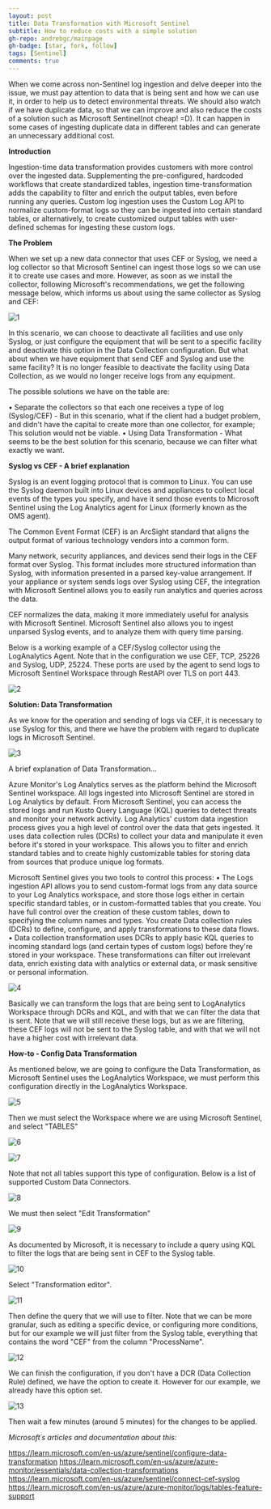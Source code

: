 ```yaml
---
layout: post
title: Data Transformation with Microsoft Sentinel
subtitle: How to reduce costs with a simple solution
gh-repo: andrebgc/mainpage
gh-badge: [star, fork, follow]
tags: [Sentinel]
comments: true
---
```


When we come across non-Sentinel log ingestion and delve deeper into the issue, we must pay attention to data that is being sent and how we can use it, in order to help us to detect environmental threats. We should also watch if we have duplicate data, so that we can improve and also reduce the costs of a solution such as Microsoft Sentinel(not cheap! =D). It can happen in some cases of ingesting duplicate data in different tables and can generate an unnecessary additional cost. 

**Introduction**

Ingestion-time data transformation provides customers with more control over the ingested data. Supplementing the pre-configured, hardcoded workflows that create standardized tables, ingestion time-transformation adds the capability to filter and enrich the output tables, even before running any queries. Custom log ingestion uses the Custom Log API to normalize custom-format logs so they can be ingested into certain standard tables, or alternatively, to create customized output tables with user-defined schemas for ingesting these custom logs.

**The Problem**

When we set up a new data connector that uses CEF or Syslog, we need a log collector so that Microsoft Sentinel can ingest those logs so we can use it to create use cases and more. However, as soon as we install the collector, following Microsoft's recommendations, we get the following message below, which informs us about using the same collector as Syslog and CEF:

![1](../assets/img/2023-08-22/1.png)

In this scenario, we can choose to deactivate all facilities and use only Syslog, or just configure the equipment that will be sent to a specific facility and deactivate this option in the Data Collection configuration. But what about when we have equipment that send CEF and Syslog and use the same facility? It is no longer feasible to deactivate the facility using Data Collection, as we would no longer receive logs from any equipment.

The possible solutions we have on the table are:

• Separate the collectors so that each one receives a type of log (Syslog/CEF) - But in this scenario, what if the client had a budget problem, and didn't have the capital to create more than one collector, for example; This solution would not be viable.
• Using Data Transformation - What seems to be the best solution for this scenario, because we can filter what exactly we want.

**Syslog vs CEF - A brief explanation**

Syslog is an event logging protocol that is common to Linux. You can use the Syslog daemon built into Linux devices and appliances to collect local events of the types you specify, and have it send those events to Microsoft Sentinel using the Log Analytics agent for Linux (formerly known as the OMS agent).

The Common Event Format (CEF) is an ArcSight standard that aligns the output format of various technology vendors into a common form.

Many network, security appliances, and devices send their logs in the CEF format over Syslog. This format includes more structured information than Syslog, with information presented in a parsed key-value arrangement. If your appliance or system sends logs over Syslog using CEF, the integration with Microsoft Sentinel allows you to easily run analytics and queries across the data.

CEF normalizes the data, making it more immediately useful for analysis with Microsoft Sentinel. Microsoft Sentinel also allows you to ingest unparsed Syslog events, and to analyze them with query time parsing.

Below is a working example of a CEF/Syslog collector using the LogAnalytics Agent. Note that in the configuration we use CEF, TCP, 25226 and Syslog, UDP, 25224. These ports are used by the agent to send logs to Microsoft Sentinel Workspace through RestAPI over TLS on port 443.

![2](../assets/img/2023-08-22/2.png)

**Solution: Data Transformation**

As we know for the operation and sending of logs via CEF, it is necessary to use Syslog for this, and there we have the problem with regard to duplicate logs in Microsoft Sentinel.

![3](../assets/img/2023-08-22/3.png)

A brief explanation of Data Transformation...

Azure Monitor's Log Analytics serves as the platform behind the Microsoft Sentinel workspace. All logs ingested into Microsoft Sentinel are stored in Log Analytics by default. From Microsoft Sentinel, you can access the stored logs and run Kusto Query Language (KQL) queries to detect threats and monitor your network activity.
Log Analytics' custom data ingestion process gives you a high level of control over the data that gets ingested. It uses data collection rules (DCRs) to collect your data and manipulate it even before it's stored in your workspace. This allows you to filter and enrich standard tables and to create highly customizable tables for storing data from sources that produce unique log formats.

Microsoft Sentinel gives you two tools to control this process:
	• The Logs ingestion API allows you to send custom-format logs from any data source to your Log Analytics workspace, and store those logs either in certain specific standard tables, or in custom-formatted tables that you create. You have full control over the creation of these custom tables, down to specifying the column names and types. You create Data collection rules (DCRs) to define, configure, and apply transformations to these data flows.
	• Data collection transformation uses DCRs to apply basic KQL queries to incoming standard logs (and certain types of custom logs) before they're stored in your workspace. These transformations can filter out irrelevant data, enrich existing data with analytics or external data, or mask sensitive or personal information.

![4](../assets/img/2023-08-22/4.png)

Basically we can transform the logs that are being sent to LogAnalytics Workspace through DCRs and KQL, and with that we can filter the data that is sent. Note that we will still receive these logs, but as we are filtering, these CEF logs will not be sent to the Syslog table, and with that we will not have a higher cost with irrelevant data.

**How-to - Config Data Transformation** 

As mentioned below, we are going to configure the Data Transformation, as Microsoft Sentinel uses the LogAnalytics Workspace, we must perform this configuration directly in the LogAnalytics Workspace.

![5](../assets/img/2023-08-22/5.png)

Then we must select the Workspace where we are using Microsoft Sentinel, and select "TABLES"

![6](../assets/img/2023-08-22/6.png)

![7](../assets/img/2023-08-22/7.png)

Note that not all tables support this type of configuration. Below is a list of supported Custom Data Connectors.

![8](../assets/img/2023-08-22/8.png)

We must then select "Edit Transformation" 

![9](../assets/img/2023-08-22/9.png)

As documented by Microsoft, it is necessary to include a query using KQL to filter the logs that are being sent in CEF to the Syslog table.

![10](../assets/img/2023-08-22/10.png)

Select "Transformation editor".

![11](../assets/img/2023-08-22/11.png)

Then define the query that we will use to filter. Note that we can be more granular, such as editing a specific device, or configuring more conditions, but for our example we will just filter from the Syslog table, everything that contains the word "CEF" from the column "ProcessName".

![12](../assets/img/2023-08-22/12.png)

We can finish the configuration, if you don't have a DCR (Data Collection Rule) defined, we have the option to create it. However for our example, we already have this option set.

![13](../assets/img/2023-08-22/13.png)

Then wait a few minutes (around 5 minutes) for the changes to be applied.

*Microsoft´s articles and documentation about this:*

https://learn.microsoft.com/en-us/azure/sentinel/configure-data-transformation
https://learn.microsoft.com/en-us/azure/azure-monitor/essentials/data-collection-transformations 
https://learn.microsoft.com/en-us/azure/sentinel/connect-cef-syslog
https://learn.microsoft.com/en-us/azure/azure-monitor/logs/tables-feature-support